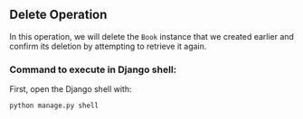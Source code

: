 ## Delete Operation

In this operation, we will delete the `Book` instance that we created earlier and confirm its deletion by attempting to retrieve it again.

### Command to execute in Django shell:

First, open the Django shell with:

```bash
python manage.py shell
